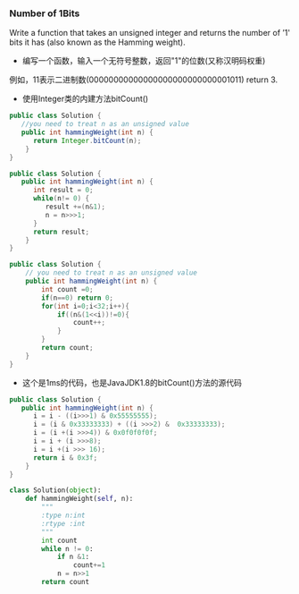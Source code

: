 ### Number of 1Bits

Write a function that takes an unsigned integer and returns the number of ’1' bits it has (also known as the Hamming weight).

* 编写一个函数，输入一个无符号整数，返回"1"的位数(又称汉明码权重)

例如，11表示二进制数(00000000000000000000000000001011) return 3.

* 使用Integer类的内建方法bitCount()
``` java
public class Solution {
   //you need to treat n as an unsigned value
   public int hammingWeight(int n) {
      return Integer.bitCount(n);
    }
}
```
``` java
public class Solution {
   public int hammingWeight(int n) {
      int result = 0;
      while(n!= 0) {
         result +=(n&1);
         n = n>>>1;
      }
      return result;
    }
}
```
``` java
public class Solution {
    // you need to treat n as an unsigned value
    public int hammingWeight(int n) {
        int count =0;
        if(n==0) return 0;
        for(int i=0;i<32;i++){
            if((n&(1<<i))!=0){
                count++;
            }
        }
        return count;
    }
}
```
* 这个是1ms的代码，也是JavaJDK1.8的bitCount()方法的源代码
``` java
public class Solution {
   public int hammingWeight(int n) {
      i = i - ((i>>>1) & 0x55555555);
      i = (i & 0x33333333) + ((i >>>2) &  0x33333333);
      i = (i +(i >>>4)) & 0x0f0f0f0f;
      i = i + (i >>>8);
      i = i +(i >>> 16);
      return i & 0x3f;
    }
}
```
``` python
class Solution(object):
    def hammingWeight(self, n):
        """
        :type n:int
        :rtype :int
        """
        int count
        while n != 0:
            if n &1:
                count+=1
            n = n>>1
        return count
```
